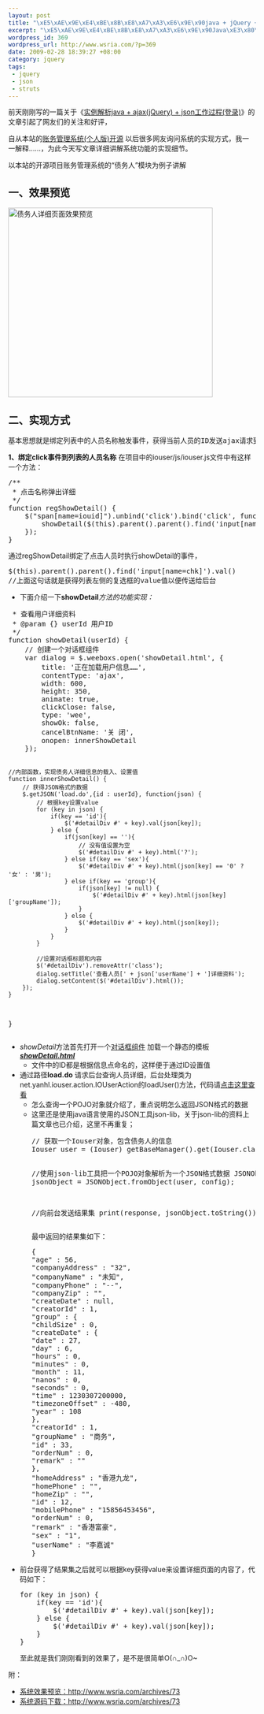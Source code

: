 ```yaml
--- 
layout: post
title: "\xE5\xAE\x9E\xE4\xBE\x8B\xE8\xA7\xA3\xE6\x9E\x90java + jQuery + json\xE5\xB7\xA5\xE4\xBD\x9C\xE8\xBF\x87\xE7\xA8\x8B(\xE8\x8E\xB7\xE5\x8F\x96JSON\xE6\x95\xB0\xE6\x8D\xAE)"
excerpt: "\xE5\xAE\x9E\xE4\xBE\x8B\xE8\xA7\xA3\xE6\x9E\x90Java\xE3\x80\x81jQuery\xE5\x89\x8D\xE5\x90\x8E\xE5\x8F\xB0\xE4\xBD\xBF\xE7\x94\xA8JSON\xE6\x95\xB0\xE6\x8D\xAE\xE4\xBA\xA4\xE4\xBA\x92\xE8\xBF\x87\xE7\xA8\x8B"
wordpress_id: 369
wordpress_url: http://www.wsria.com/?p=369
date: 2009-02-28 18:39:27 +08:00
category: jquery
tags: 
 - jquery
 - json
 - struts
---
```

前天刚刚写的一篇关于《<a title=" 实例解析java + ajax(jQuery) + json工作过程(登录) " href="http://www.wsria.com/archives/300" target="_blank">实例解析java + ajax(jQuery) + json工作过程(登录)</a>》的文章引起了网友们的关注和好评，

<!--more-->自从本站的<a title="查看关于账务系统的文章" href="http://www.wsria.com/finance" target="_blank">账务管理系统(个人版)开源</a> 以后很多网友询问系统的实现方式，我一一解释……，为此今天写文章详细讲解系统功能的实现细节。

以本站的开源项目账务管理系统的“债务人”模块为例子讲解
<h2>一、效果预览</h2>
<img class="size-full wp-image-387" title="userdetail1" src="http://www.kafeitu.me/files/2009/02/userdetail1.png" alt="债务人详细页面效果预览" width="416" height="385" />
<h2>二、实现方式</h2>
<pre>基本思想就是绑定列表中的人员名称触发事件，获得当前人员的ID发送ajax请求到后台，后台根据ID查询详细信息，返回JSON数据结果至前台，前台通过对话框组件显示人员详细</pre>
<strong>1、绑定click事件到列表的人员名称</strong>
在项目中的iouser/js/iouser.js文件中有这样一个方法：
<pre class="brush: js">/**
 * 点击名称弹出详细
 */
function regShowDetail() {
	$("span[name=iouid]").unbind('click').bind('click', function(){
		showDetail($(this).parent().parent().find('input[name=chk]').val());
	});
}</pre>
通过regShowDetail绑定了点击人员时执行showDetail的事件，
<pre class="brush: js">$(this).parent().parent().find('input[name=chk]').val()
//上面这句话就是获得列表左侧的复选框的value值以便传送给后台</pre>
<ul>
	<li>下面介绍一下<strong>showDetail</strong><em>方法的功能实现：</em></li>
</ul>
<pre class="brush: js"> * 查看用户详细资料
 * @param {} userId 用户ID
 */
function showDetail(userId) {
	// 创建一个对话框组件
	var dialog = $.weeboxs.open('showDetail.html', {
		title: '正在加载用户信息……',
		contentType: 'ajax',
		width: 600,
		height: 350,
		animate: true,
		clickClose: false,
		type: 'wee',
		showOk: false,
		cancelBtnName: '关 闭',
		onopen: innerShowDetail
	});

	//内部函数，实现债务人详细信息的载入、设置值
	function innerShowDetail() {
		// 获得JSON格式的数据
		$.getJSON('load.do',{id : userId}, function(json) {
			// 根据key设置value
			for (key in json) {
				if(key == 'id'){
					$('#detailDiv #' + key).val(json[key]);
				} else {
					if(json[key] == ''){
						// 没有值设置为空
						$('#detailDiv #' + key).html('?');
					} else if(key == 'sex'){
						$('#detailDiv #' + key).html(json[key] == '0' ? '女' : '男');
					} else if(key == 'group'){
						if(json[key] != null) {
							$('#detailDiv #' + key).html(json[key]['groupName']);
						}
					} else {
						$('#detailDiv #' + key).html(json[key]);
					}
				}
			}

			//设置对话框标题和内容
			$('#detailDiv').removeAttr('class');
			dialog.setTitle('查看人员[' + json['userName'] + ']详细资料');
			dialog.setContent($('#detailDiv').html());
		});
	}
}</pre>
<ul>
	<li><em>showDetail</em>方法首先打开一个<a title="本系统使用的对话框插件简介" href="http://www.wsria.com/archives/342" target="_blank">对话框组件</a> 加载一个静态的模板<a title="查看showDetail.html文件内容  on googlecode" href="http://code.google.com/p/finance-p/source/browse/branches/v1-Final/iouser/showDetail.html" target="_blank"><em><strong>showDetail.html</strong></em></a>
<ul>
	<li> 文件中的ID都是根据信息点命名的，这样便于通过ID设置值</li>
</ul>
</li>
	<li>通过路径<strong>load.do</strong> 请求后台查询人员详细，后台处理类为net.yanhl.iouser.action.IOUserAction的loadUser()方法，代码请<a title="加载人员详细的后台源码" href="http://code.google.com/p/finance-p/source/browse/branches/v1-Final/WEB-INF/src/net/yanhl/iouser/action/IOUserAction.java" target="_blank">点击这里查看</a>
<ul>
	<li> 怎么查询一个POJO对象就介绍了，重点说明怎么返回JSON格式的数据</li>
	<li>这里还是使用java语言使用的JSON工具json-lib，关于json-lib的资料上篇文章也已介绍，这里不再重复；
<pre class="brush: java">// 获取一个Iouser对象，包含债务人的信息
Iouser user = (Iouser) getBaseManager().get(Iouser.class, iouserId);

//使用json-lib工具把一个POJO对象解析为一个JSON格式数据
JSONObject jsonObject = JSONObject.fromObject(user, config);

//向前台发送结果集
print(response, jsonObject.toString());</pre>
最中返回的结果集如下：
<pre>{
"age" : 56,
"companyAddress" : "32",
"companyName" : "未知",
"companyPhone" : "--",
"companyZip" : "",
"createDate" : null,
"creatorId" : 1,
"group" : {
"childSize" : 0,
"createDate" : {
"date" : 27,
"day" : 6,
"hours" : 0,
"minutes" : 0,
"month" : 11,
"nanos" : 0,
"seconds" : 0,
"time" : 1230307200000,
"timezoneOffset" : -480,
"year" : 108
},
"creatorId" : 1,
"groupName" : "商务",
"id" : 33,
"orderNum" : 0,
"remark" : ""
},
"homeAddress" : "香港九龙",
"homePhone" : "",
"homeZip" : "",
"id" : 12,
"mobilePhone" : "15856453456",
"orderNum" : 0,
"remark" : "香港富豪",
"sex" : "1",
"userName" : "李嘉诚"
}</pre>
</li>
</ul>
</li>
	<li> 前台获得了结果集之后就可以根据key获得value来设置详细页面的内容了，代码如下：
<pre class="brush: js">for (key in json) {
	if(key == 'id'){
		$('#detailDiv #' + key).val(json[key]);
	} else {
		$('#detailDiv #' + key).val(json[key]);
	}
}</pre>
至此就是我们刚刚看到的效果了，是不是很简单O(∩_∩)O~</li>
</ul>
附：
<ul>
	<li><a href="http://www.wsria.com/archives/73" target="_blank">系统效果预览：http://www.wsria.com/archives/73</a></li>
	<li><a href="http://www.wsria.com/archives/73" target="_blank">系统源码下载：http://www.wsria.com/archives/73</a></li>
</ul>
